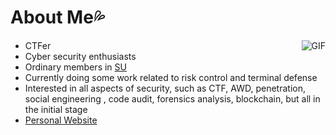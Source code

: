 # About Me💦

<img align="right" alt="GIF" src="https://fushuling.com/wp-content/uploads/2022/12/QQ图片20221206160128.gif" />

- CTFer
- Cyber security enthusiasts
- Ordinary members in [SU](https://su-team.cn/about/)
- Currently doing some work related to risk control and terminal defense
- Interested in all aspects of security, such as CTF, AWD, penetration, social engineering , code audit, forensics analysis, blockchain, but all in the initial stage
- [Personal Website](https://fushuling.com/) 
